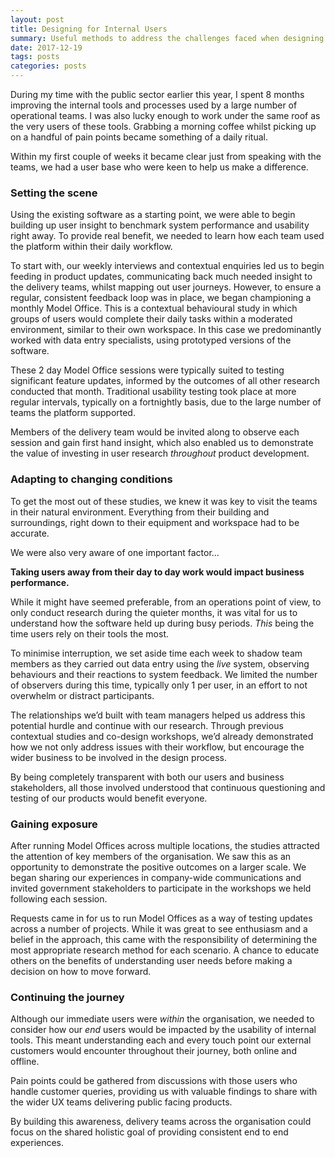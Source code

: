 ```yaml
---
layout: post
title: Designing for Internal Users
summary: Useful methods to address the challenges faced when designing for an internal user base
date: 2017-12-19
tags: posts
categories: posts
---
```


During my time with the public sector earlier this year, I spent 8 months improving the internal tools and processes used by a large number of operational teams. I was also lucky enough to work under the same roof as the very users of these tools. Grabbing a morning coffee whilst picking up on a handful of pain points became something of a daily ritual.

Within my first couple of weeks it became clear just from speaking with the teams, we had a user base who were keen to help us make a difference.


### Setting the scene

Using the existing software as a starting point, we were able to begin building up user insight to benchmark system performance and usability right away. To provide real benefit, we needed to learn how each team used the platform within their daily workflow.

To start with, our weekly interviews and contextual enquiries led us to begin feeding in product updates, communicating back much needed insight to the delivery teams, whilst mapping out user journeys. However, to ensure a regular, consistent feedback loop was in place, we began championing a monthly Model Office. This is a contextual behavioural study in which groups of users would complete their daily tasks within a moderated environment, similar to their own workspace. In this case we predominantly worked with data entry specialists, using prototyped versions of the software.

These 2 day Model Office sessions were typically suited to testing significant feature updates, informed by the outcomes of all other research conducted that month. Traditional usability testing took place at more regular intervals, typically on a fortnightly basis, due to the large number of teams the platform supported.

Members of the delivery team would be invited along to observe each session and gain first hand insight, which also enabled us to demonstrate the value of investing in user research *throughout* product development.


### Adapting to changing conditions

To get the most out of these studies, we knew it was key to visit the teams in their natural environment. Everything from their building and surroundings, right down to their equipment and workspace had to be accurate.

We were also very aware of one important factor…

**Taking users away from their day to day work would impact business performance.**

While it might have seemed preferable, from an operations point of view, to only conduct research during the quieter months, it was vital for us to understand how the software held up during busy periods. *This* being the time users rely on their tools the most.

To minimise interruption, we set aside time each week to shadow team members as they carried out data entry using the *live* system, observing behaviours and their reactions to system feedback. We limited the number of observers during this time, typically only 1 per user, in an effort to not overwhelm or distract participants.

The relationships we’d built with team managers helped us address this potential hurdle and continue with our research. Through previous contextual studies and co-design workshops, we’d already demonstrated how we not only address issues with their workflow, but encourage the wider business to be involved in the design process.

By being completely transparent with both our users and business stakeholders, all those involved understood that continuous questioning and testing of our products would benefit everyone.


### Gaining exposure

After running Model Offices across multiple locations, the studies attracted the attention of key members of the organisation. We saw this as an opportunity to demonstrate the positive outcomes on a larger scale. We began sharing our experiences in company-wide communications and invited government stakeholders to participate in the workshops we held following each session.

Requests came in for us to run Model Offices as a way of testing updates across a number of projects. While it was great to see enthusiasm and a belief in the approach, this came with the responsibility of determining the most appropriate research method for each scenario. A chance to educate others on the benefits of understanding user needs before making a decision on how to move forward.


### Continuing the journey

Although our immediate users were *within* the organisation, we needed to consider how our *end* users would be impacted by the usability of internal tools. This meant understanding each and every touch point our external customers would encounter throughout their journey, both online and offline.

Pain points could be gathered from discussions with those users who handle customer queries, providing us with valuable findings to share with the wider UX teams delivering public facing products. 

By building this awareness, delivery teams across the organisation could focus on the shared holistic goal of providing consistent end to end experiences.